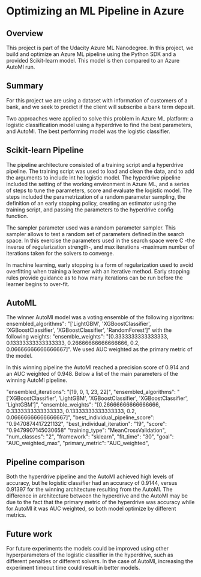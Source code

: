 # Optimizing an ML Pipeline in Azure

## Overview
This project is part of the Udacity Azure ML Nanodegree.
In this project, we build and optimize an Azure ML pipeline using the Python SDK and a provided Scikit-learn model.
This model is then compared to an Azure AutoMl run.

## Summary
For this project we are using a dataset with information of customers of a bank, and we seek to predict if the client will subscribe a bank term deposit.

Two approaches were applied to solve this problem in Azure ML platform: a logistic classification model using a hyperdrive to find the best parameters, and AutoMl. The best performing model was the logistic classifier.

## Scikit-learn Pipeline
The pipeline architecture consisted of a training script and a hyperdrive pipeline. The training script was used to load and clean the data, and to add the arguments to include int he logistic model. The hyperdrive pipeline included the setting of the working environment in Azure ML, and a series of steps to tune the parameters, score and evaluate the logistic model. The steps included the parametrization of a random parameter sampling, the definition of an early stopping policy, creating an estimator using the training script, and passing the parameters to the hyperdrive config function.

The sampler parameter used was a random parameter sampler. This sampler allows to test a random set of parameters defined in the search space. In this exercise the parameters used in the search space were C -the inverse of regularization strength-, and max iterations -maximum number of iterations taken for the solvers to converge. 

In machine learning, early stopping is a form of regularization used to avoid overfitting when training a learner with an iterative method. Early stopping rules provide guidance as to how many iterations can be run before the learner begins to over-fit.

## AutoML
The winner AutoMl model was a voting ensemble of the following algoritms: ensembled_algorithms": "['LightGBM', 'XGBoostClassifier', 'XGBoostClassifier', 'XGBoostClassifier', 'RandomForest']" with the following weights: "ensemble_weights": "[0.3333333333333333, 0.13333333333333333, 0.26666666666666666, 0.2, 0.06666666666666667]". We used AUC weighted as the primary metric of the model. 

In this winning pipeline the AutoMl reached a precision score of 0.914 and an AUC weighted of 0.948. Below a list of the main parameters of the winning AutoMl pipeline.

"ensembled_iterations": "[19, 0, 1, 23, 22]",
"ensembled_algorithms": "['XGBoostClassifier', 'LightGBM', 'XGBoostClassifier', 'XGBoostClassifier', 'LightGBM']",
"ensemble_weights": "[0.26666666666666666, 0.3333333333333333, 0.13333333333333333, 0.2, 0.06666666666666667]",
"best_individual_pipeline_score": "0.9470874417221132",
"best_individual_iteration": "19",
"score": "0.9479907145030658"
"training_type": "MeanCrossValidation",
"num_classes": "2",
"framework": "sklearn",
"fit_time": "30",
"goal": "AUC_weighted_max",
"primary_metric": "AUC_weighted",

## Pipeline comparison
Both the hyperdrive pipeline and the AutoMl achieved high levels of accuracy, but he logistic classifier had an accuracy of 0.9144, versus 0.91397 for the winning architecture resulting from the AutoMl. The difference in architecture between the hyperdrive and the AutoMl may be due to the fact that the primary metric of the hyperdrive was accuracy while for AutoMl it was AUC weighted, so both model optimize by different metrics.   

## Future work
For future experiments the models could be improved using other hyperparameters of the logistic classifier in the hyperdrive, such as different penalties or different solvers. In the case of AutoMl, increasing the experiment timeout time could result in better models.
